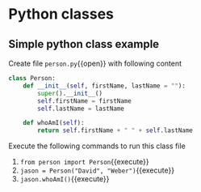 # Python classes

## Simple python class example

Create file `person.py`{{open}} with following content

```python
class Person:
    def __init__(self, firstName, lastName = ""):
        super().__init__()
        self.firstName = firstName
        self.lastName = lastName

    def whoAmI(self):
        return self.firstName + " " + self.lastName
```

Execute the following commands to run this class file 

1. `from person import Person`{{execute}}
2. `jason = Person("David", "Weber")`{{execute}}
3. `jason.whoAmI()`{{execute}}